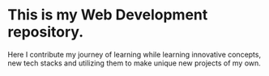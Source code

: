 # This is my Web Development repository.
Here I contribute my journey of learning while learning innovative concepts, new tech stacks and utilizing them to make unique new projects of my own. 
